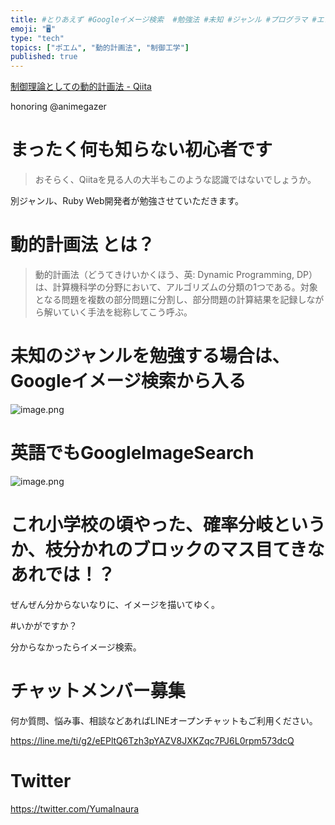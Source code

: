 ```yaml
---
title: #とりあえず #Googleイメージ検索  #勉強法 #未知 #ジャンル #プログラマ #エンジニア RT @animegazer
emoji: "🖥"
type: "tech"
topics: ["ポエム", "動的計画法", "制御工学"]
published: true
---
```



[制御理論としての動的計画法 - Qiita](https://qiita.com/animegazer/items/4158462e5a3efaba9d7b)

honoring @animegazer


# まったく何も知らない初心者です

>おそらく、Qiitaを見る人の大半もこのような認識ではないでしょうか。

別ジャンル、Ruby Web開発者が勉強させていただきます。

# 動的計画法 とは？

>動的計画法（どうてきけいかくほう、英: Dynamic Programming, DP）は、計算機科学の分野において、アルゴリズムの分類の1つである。対象となる問題を複数の部分問題に分割し、部分問題の計算結果を記録しながら解いていく手法を総称してこう呼ぶ。

# 未知のジャンルを勉強する場合は、Googleイメージ検索から入る

![image.png](https://qiita-image-store.s3.amazonaws.com/0/89618/8f38c0ca-cf16-1afc-1a64-86b5a0fe2ba5.png)


# 英語でもGoogleImageSearch

![image.png](https://qiita-image-store.s3.amazonaws.com/0/89618/7c8e4deb-2e7e-011f-b398-56a3a743f6cb.png)


# これ小学校の頃やった、確率分岐というか、枝分かれのブロックのマス目てきなあれでは！？

ぜんぜん分からないなりに、イメージを描いてゆく。

#いかがですか？

分からなかったらイメージ検索。








<!-- Update From Qiita API -->

# チャットメンバー募集


何か質問、悩み事、相談などあればLINEオープンチャットもご利用ください。

https://line.me/ti/g2/eEPltQ6Tzh3pYAZV8JXKZqc7PJ6L0rpm573dcQ





# Twitter


https://twitter.com/YumaInaura


<!-- Update From Qiita API -->


